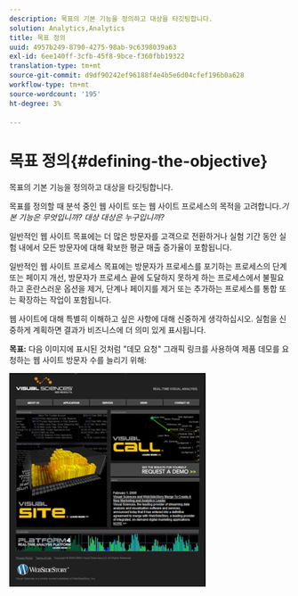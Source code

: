 ```yaml
---
description: 목표의 기본 기능을 정의하고 대상을 타깃팅합니다.
solution: Analytics,Analytics
title: 목표 정의
uuid: 4957b249-8790-4275-98ab-9c6398039a63
exl-id: 6ee140ff-3cfb-45f8-9bce-f360fbb19322
translation-type: tm+mt
source-git-commit: d9df90242ef96188f4e4b5e6d04cfef196b0a628
workflow-type: tm+mt
source-wordcount: '195'
ht-degree: 3%

---
```


# 목표 정의{#defining-the-objective}

목표의 기본 기능을 정의하고 대상을 타깃팅합니다.

목표를 정의할 때 분석 중인 웹 사이트 또는 웹 사이트 프로세스의 목적을 고려합니다.*기본 기능은 무엇입니까? 대상 대상은 누구입니까?*

일반적인 웹 사이트 목표에는 더 많은 방문자를 고객으로 전환하거나 실험 기간 동안 실험 내에서 모든 방문자에 대해 확보한 평균 매출 증가율이 포함됩니다.

일반적인 웹 사이트 프로세스 목표에는 방문자가 프로세스를 포기하는 프로세스의 단계 또는 페이지 개선, 방문자가 프로세스 끝에 도달하지 못하게 하는 프로세스에서 불필요하고 혼란스러운 옵션을 제거, 단계나 페이지를 제거 또는 추가하는 프로세스를 통합 또는 확장하는 작업이 포함됩니다.

웹 사이트에 대해 특별히 이해하고 싶은 사항에 대해 신중하게 생각하십시오. 실험을 신중하게 계획하면 결과가 비즈니스에 더 의미 있게 표시됩니다.

**목표:** 다음 이미지에 표시된 것처럼 &quot;데모 요청&quot; 그래픽 링크를 사용하여 제품 데모를 요청하는 웹 사이트 방문자 수를 늘리기 위해:

![](assets/ControlPage.png)

